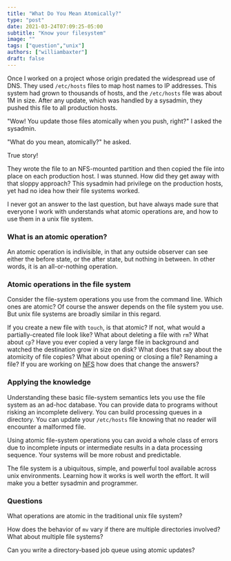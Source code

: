 ```yaml
---
title: "What Do You Mean Atomically?"
type: "post"
date: 2021-03-24T07:09:25-05:00
subtitle: "Know your filesystem"
image: ""
tags: ["question","unix"]
authors: ["williambaxter"]
draft: false
---
```


Once I worked on a project whose origin predated the widespread use of DNS.
They used `/etc/hosts` files to map host names to IP addresses. This system
had grown to thousands of hosts, and the `/etc/hosts` file was about 1M in
size. After any update, which was handled by a sysadmin, they pushed this file
to all production hosts.

"Wow! You update those files atomically when you push, right?" I asked the
sysadmin.

"What do you mean, atomically?" he asked.

True story!


They wrote the file to an NFS-mounted partition and then copied the file into
place on each production host. I was stunned. How did they get away with that
sloppy approach? This sysadmin had privilege on the production hosts, yet had
no idea how their file systems worked.

I never got an answer to the last question, but have always made sure that
everyone I work with understands what atomic operations are, and how to use
them in a unix file system.

### What is an atomic operation?

An atomic operation is indivisible, in that any outside observer can see
either the before state, or the after state, but nothing in between. In other
words, it is an all-or-nothing operation.

### Atomic operations in the file system

Consider the file-system operations you use from the command line. Which ones
are atomic? Of course the answer depends on the file system you use. But unix
file systems are broadly similar in this regard.

If you create a new file with `touch`, is that atomic? If not, what would
a partially-created file look like? What about deleting a file with `rm`? What
about `cp`? Have you ever copied a very large file in background and watched
the destination grow in size on disk? What does that say about the atomicity
of file copies? What about opening or closing a file? Renaming a file? If you
are working on [NFS](https://en.wikipedia.org/wiki/Network_File_System) how
does that change the answers?

### Applying the knowledge

Understanding these basic file-system semantics lets you use the file system
as an ad-hoc database. You can provide data to programs without risking an
incomplete delivery. You can build processing queues in a directory. You can
update your `/etc/hosts` file knowing that no reader will encounter
a malformed file.

Using atomic file-system operations you can avoid a whole class of errors due
to incomplete inputs or intermediate results in a data processing sequence.
Your systems will be more robust and predictable.

The file system is a ubiquitous, simple, and powerful tool available across
unix environments. Learning how it works is well worth the effort. It will
make you a better sysadmin and programmer.


### Questions

What operations are atomic in the traditional unix file system?

How does the behavior of `mv` vary if there are multiple directories involved?
What about multiple file systems?

Can you write a directory-based job queue using atomic updates?
